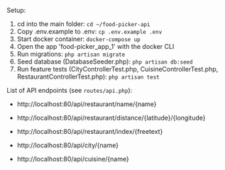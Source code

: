 Setup:
1. cd into the main folder: ```cd ~/food-picker-api```
2. Copy .env.example to .env: ```cp .env.example .env```
3. Start docker container: ```docker-compose up```
4. Open the app 'food-picker_app_1' with the docker CLI
5. Run migrations: ```php artisan migrate```
6. Seed database (DatabaseSeeder.php): ```php artisan db:seed```
7. Run feature tests (CityControllerTest.php, CuisineControllerTest.php, RestaurantControllerTest.php): ```php artisan test```


List of API endpoints (see ```routes/api.php```):

- http://localhost:80/api/restaurant/name/{name}
- http://localhost:80/api/restaurant/distance/{latitude}/{longitude}
- http://localhost:80/api/restaurant/index/{freetext}

- http://localhost:80/api/city/{name}

- http://localhost:80/api/cuisine/{name}
